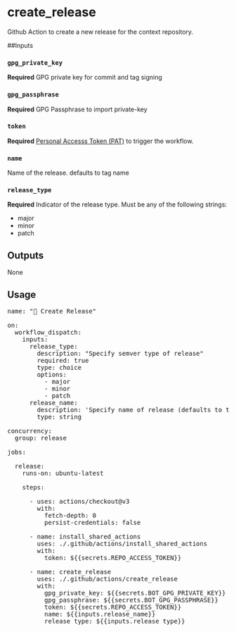 # create_release

Github Action to create a new release for the context repository.

##Inputs 

### `gpg_private_key`
**Required** GPG private key for commit and tag signing
### `gpg_passphrase`
**Required** GPG Passphrase to import private-key
### `token`
**Required** [Personal Accesss Token (PAT)](https://docs.github.com/en/authentication/keeping-your-account-and-data-secure/creating-a-personal-access-token) to trigger the workflow.
### `name`
Name of the release. defaults to tag name
### `release_type`
**Required** Indicator of the release type. Must be any of the following strings: 
- major
- minor
- patch


## Outputs
None

## Usage

<pre>
name: "🎁 Create Release"

on:
  workflow_dispatch:
    inputs:
      release_type:
        description: "Specify semver type of release"
        required: true
        type: choice
        options:
          - major
          - minor
          - patch
      release_name:
        description: 'Specify name of release (defaults to tag_name)'
        type: string

concurrency:
  group: release

jobs:

  release:
    runs-on: ubuntu-latest

    steps:     

      - uses: actions/checkout@v3
        with:
          fetch-depth: 0
          persist-credentials: false

      - name: install_shared_actions
        uses: ./.github/actions/install_shared_actions
        with:
          token: ${{secrets.REPO_ACCESS_TOKEN}}

      - name: create_release
        uses: ./.github/actions/create_release
        with:
          gpg_private_key: ${{secrets.BOT_GPG_PRIVATE_KEY}}
          gpg_passphrase: ${{secrets.BOT_GPG_PASSPHRASE}}
          token: ${{secrets.REPO_ACCESS_TOKEN}}
          name: ${{inputs.release_name}}
          release_type: ${{inputs.release_type}}
</pre>